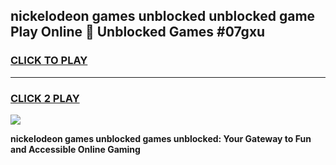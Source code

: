 
## nickelodeon games unblocked unblocked game Play Online 👋 Unblocked Games #07gxu
<h3>
<a href="https://premium.freeplayer.one?title=nickelodeon_games_unblocked&ref=21F">CLICK TO PLAY</a></h3>
<hr>

<h3>
<a href="https://premium.freeplayer.one?title=nickelodeon_games_unblocked&ref=21F">CLICK 2 PLAY</a>
  
</h3>

<a href="https://premium.freeplayer.one?title=nickelodeon_games_unblocked&ref=21F/"><img src="https://clearcache.store/games.png"></a>


**nickelodeon games unblocked games unblocked: Your Gateway to Fun and Accessible Online Gaming**
